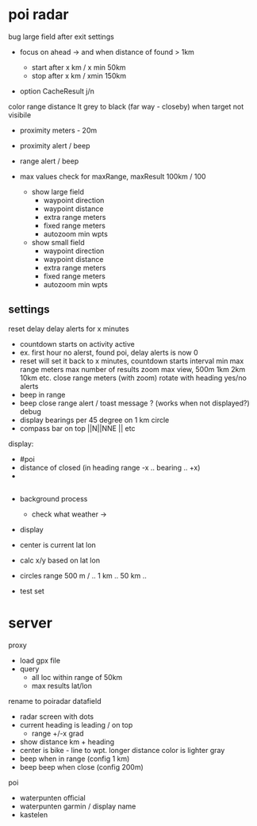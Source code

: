 
# poi radar
bug large field after exit settings

- focus on ahead -> and when distance of found > 1km
  + start after x km / x min 50km
  + stop after x km / xmin 150km

- option CacheResult j/n

color range distance lt grey to black (far way - closeby) when target not visibile
  - proximity meters - 20m
  - proximity alert / beep
  - range alert / beep

- max values check for maxRange, maxResult 100km / 100


  - show large field
    - waypoint direction
    - waypoint distance
    - extra range meters
    - fixed range meters
    - autozoom min wpts
  - show small field
    - waypoint direction
    - waypoint distance
    - extra range meters
    - fixed range meters
    - autozoom min wpts

## settings
reset delay 
delay alerts for x minutes
  - countdown starts on activity active 
  - ex. first hour no alerst, found poi, delay alerts is now 0
  - reset will set it back to x minutes, countdown starts
interval min
max range meters
max number of results
zoom max view, 500m 1km 2km 10km etc.
close range meters (with zoom)
rotate with heading yes/no
alerts
- beep in range
- beep close range
alert / toast message ? (works when not displayed?)
debug
- display bearings per 45 degree on 1 km circle
- compass bar on top ||N||NNE || etc

display:
  - #poi
  - distance of closed (in heading range -x .. bearing .. +x)
  - 

## 
- background process
  - check what weather -> 
- display
- center is current lat lon
- calc x/y based on lat lon 
- circles range 500 m / .. 1 km .. 50 km ..

- test set 
  
# server
proxy
 - load gpx file
 - query
   - all loc within range of 50km
   - max results lat/lon

rename to poiradar
datafield
- radar screen with dots
- current heading is leading / on top
  - range +/-x grad 
- show distance km + heading
- center is bike - line to wpt. longer distance color is lighter gray
- beep when in range (config 1 km)
- beep beep when close (config 200m)


poi
- waterpunten official
- waterpunten garmin / display name
- kastelen





